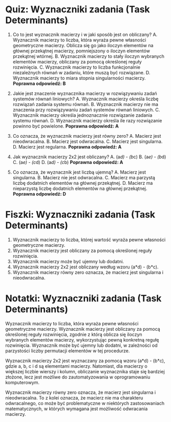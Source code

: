  # Quiz: Wyznaczniki zadania (Task Determinants)

1. Co to jest wyznacznik macierzy i w jaki sposób jest on obliczany?
   A. Wyznacznik macierzy to liczba, która wyraża pewne własności geometryczne macierzy. Oblicza się go jako iloczyn elementów na głównej przekątnej macierzy, pomniejszony o iloczyn elementów przekątnej wtórnej.
   B. Wyznacznik macierzy to stały iloczyn wybranych elementów macierzy, obliczany za pomocą określonej reguły rozwinięcia.
   C. Wyznacznik macierzy to liczba funkcjonalnie niezależnych równań w zadaniu, które muszą być rozwiązane.
   D. Wyznacznik macierzy to miara stopnia singularności macierzy.
   **Poprawna odpowiedź: B**

2. Jakie jest znaczenie wyznacznika macierzy w rozwiązywaniu zadań systemów równań liniowych?
   A. Wyznacznik macierzy określa liczbę rozwiązań zadania systemu równań.
   B. Wyznacznik macierzy nie ma znaczenia przy rozwiązywaniu zadań systemów równań liniowych.
   C. Wyznacznik macierzy określa jednoznacznie rozwiązanie zadania systemu równań.
   D. Wyznacznik macierzy określa ile razy rozwiązanie powinno być powielone.
   **Poprawna odpowiedź: A**

3. Co oznacza, że wyznacznik macierzy jest równy zero?
   A. Macierz jest nieodwracalna.
   B. Macierz jest odwracalna.
   C. Macierz jest singularna.
   D. Macierz jest regularna.
   **Poprawna odpowiedź: A**

4. Jak wyznacznik macierzy 2x2 jest obliczany?
   A. (a*d) - (b*c)
   B. (a*e) - (b*d)
   C. (a*e) - (c*d)
   D. (a*d) - (c*b)
   **Poprawna odpowiedź: A**

5. Co oznacza, że wyznacznik jest liczbą ujemną?
   A. Macierz jest singularna.
   B. Macierz nie jest odwracalna.
   C. Macierz ma parzystą liczbę dodatnich elementów na głównej przekątnej.
   D. Macierz ma nieparzystą liczbę dodatnich elementów na głównej przekątnej.
   **Poprawna odpowiedź: D**

# Fiszki: Wyznaczniki zadania (Task Determinants)

1. Wyznacznik macierzy to liczba, której wartość wyraża pewne własności geometryczne macierzy.
2. Wyznacznik macierzy jest obliczany za pomocą określonej reguły rozwinięcia.
3. Wyznacznik macierzy może być ujemny lub dodatni.
4. Wyznacznik macierzy 2x2 jest obliczany według wzoru (a\*d) - (b\*c).
5. Wyznacznik macierzy równy zero oznacza, że macierz jest singularna i nieodwracalna.

# Notatki: Wyznaczniki zadania (Task Determinants)

Wyznacznik macierzy to liczba, która wyraża pewne własności geometryczne macierzy. Wyznacznik macierzy jest obliczany za pomocą określonej reguły rozwinięcia, zgodnie z którą oblicza się iloczyn wybranych elementów macierzy, wykorzystując pewną konkretną regułę rozwinięcia. Wyznacznik może być ujemny lub dodatni, w zależności od parzystości liczby permutacji elementów w tej procedurze.

Wyznacznik macierzy 2x2 jest wyznaczany za pomocą wzoru (a\*d) - (b\*c), gdzie a, b, c i d są elementami macierzy. Natomiast, dla macierzy o większej liczbie wierszy i kolumn, obliczanie wyznacznika staje się bardziej złożone, lecz jest możliwe do zautomatyzowania w oprogramowaniu komputerowym.

Wyznacznik macierzy równy zero oznacza, że macierz jest singularna i nieodwracalna. To z kolei oznacza, że macierz nie ma charakteru odwracalnego, co może być problematyczne w niektórych zastosowaniach matematycznych, w których wymagana jest możliwość odwracania macierzy.